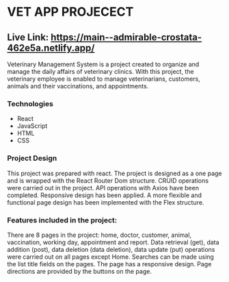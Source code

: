 # VET APP PROJECECT
## Live Link: https://main--admirable-crostata-462e5a.netlify.app/

Veterinary Management System is a project created to organize and manage the daily affairs of veterinary clinics. With this project, the veterinary employee is enabled to manage veterinarians, customers, animals and their vaccinations, and appointments.

### Technologies
- React
- JavaScript
- HTML
- CSS

### Project Design
This project was prepared with react.
The project is designed as a one page and is wrapped with the React Router Dom structure.
CRUID operations were carried out in the project.
API operations with Axios have been completed.
Responsive design has been applied.
A more flexible and functional page design has been implemented with the Flex structure.

### Features included in the project:
There are 8 pages in the project: home, doctor, customer, animal, vaccination, working day, appointment and report.
Data retrieval (get), data addition (post), data deletion (data deletion), data update (put) operations were carried out on all pages except Home.
Searches can be made using the list title fields on the pages.
The page has a responsive design.
Page directions are provided by the buttons on the page.
